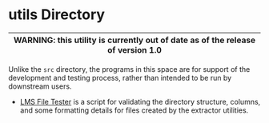 # utils Directory

| WARNING: this utility is currently out of date as of the release of version 1.0 |
| -- |

Unlike the `src` directory, the programs in this space are for support of the
development and testing process, rather than intended to be run by downstream
users.

* [LMS File Tester](file-tester/) is a script for validating the directory
  structure, columns, and some formatting details for files created by the
  extractor utilities.
